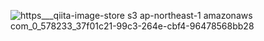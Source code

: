 ![https___qiita-image-store s3 ap-northeast-1 amazonaws com_0_578233_37f01c21-99c3-264e-cbf4-96478568bb28](https://user-images.githubusercontent.com/53788311/82304628-87a60e00-99f7-11ea-9e68-e8930305ff0b.png)
